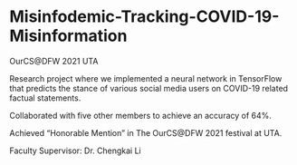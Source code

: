 # Misinfodemic-Tracking-COVID-19-Misinformation

OurCS@DFW 2021 UTA

Research project where we implemented a neural network in TensorFlow that predicts the stance of various social media users on COVID-19 related factual statements.

Collaborated with five other members to achieve an accuracy of 64%.

Achieved “Honorable Mention” in The OurCS@DFW 2021 festival at UTA.

Faculty Supervisor: Dr. Chengkai Li
